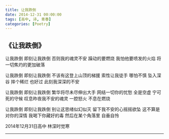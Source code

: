 ```yaml
---
title: 让我跌倒
date: 2014-12-31 00:00:00
tags: [高中, 诗, 青春]
categories: [Poetry]
---
```


## 《让我跌倒》
让我跌倒
即刻让我跌倒
否则我的魂灵不安
躁动的要燃烧
我怕他要喷发的火焰
将一切焦灼的更加破落

让我跌倒
即刻让我跌倒
不该有这登上山顶的梯援
索性让我徒手
哪怕不慎 坠入深谷
摔个稀烂 也好过
此刻我深深的不安

让我跌倒
即刻让我跌倒
繁华将尽未尽伸出大手
网结一切你的忧愁
全是空虚 宁可死的守候
叹息昨夜我不安的魂灵
一腔怒火 不息在燃烧

让我跌倒
即刻让我跌倒
别让这思绪似幻似灭
留下我不安的心摇摇欲坠
这不算是对你的深情
我喝下你藏好的毒
然后在某个角落里 自垂自怜

2014年12月31日高中 林深时觉寒

---